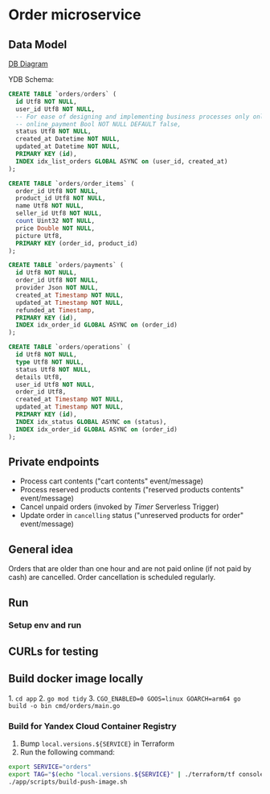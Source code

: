 # Order microservice

## Data Model

[DB Diagram](https://dbdiagram.io/d/ecom-67b96d09263d6cf9a01083b2)

YDB Schema:

```sql
CREATE TABLE `orders/orders` (
  id Utf8 NOT NULL,
  user_id Utf8 NOT NULL,
  -- For ease of designing and implementing business processes only online payments are allowed
  -- online_payment Bool NOT NULL DEFAULT false,
  status Utf8 NOT NULL,
  created_at Datetime NOT NULL,
  updated_at Datetime NOT NULL,
  PRIMARY KEY (id),
  INDEX idx_list_orders GLOBAL ASYNC on (user_id, created_at)
);
```

```sql
CREATE TABLE `orders/order_items` (
  order_id Utf8 NOT NULL,
  product_id Utf8 NOT NULL,
  name Utf8 NOT NULL,
  seller_id Utf8 NOT NULL,
  count Uint32 NOT NULL,
  price Double NOT NULL,
  picture Utf8,
  PRIMARY KEY (order_id, product_id)
);
```

```sql
CREATE TABLE `orders/payments` (
  id Utf8 NOT NULL,
  order_id Utf8 NOT NULL,
  provider Json NOT NULL,
  created_at Timestamp NOT NULL,
  updated_at Timestamp NOT NULL,
  refunded_at Timestamp,
  PRIMARY KEY (id),
  INDEX idx_order_id GLOBAL ASYNC on (order_id)
);
```

```sql
CREATE TABLE `orders/operations` (
  id Utf8 NOT NULL,
  type Utf8 NOT NULL,
  status Utf8 NOT NULL,
  details Utf8,
  user_id Utf8 NOT NULL,
  order_id Utf8,
  created_at Timestamp NOT NULL,
  updated_at Timestamp NOT NULL,
  PRIMARY KEY (id),
  INDEX idx_status GLOBAL ASYNC on (status),
  INDEX idx_order_id GLOBAL ASYNC on (order_id)
);
```

## Private endpoints

- Process cart contents ("cart contents" event/message)
- Process reserved products contents ("reserved products contents" event/message)
- Cancel unpaid orders (invoked by *Timer* Serverless Trigger)
- Update order in `cancelling` status ("unreserved products for order" event/message)

## General idea

Orders that are older than one hour and are not paid online (if not paid by cash) are cancelled. Order cancellation is scheduled regularly.

## Run

### Setup env and run

## CURLs for testing

## Build docker image locally

1\. `cd app`
2\. `go mod tidy`
3\. `CGO_ENABLED=0 GOOS=linux GOARCH=arm64 go build -o bin cmd/orders/main.go`

### Build for Yandex Cloud Container Registry

1. Bump `local.versions.${SERVICE}` in Terraform
2. Run the following command:

```sh
export SERVICE="orders"
export TAG="$(echo "local.versions.${SERVICE}" | ./terraform/tf console | jq -cMr)"
./app/scripts/build-push-image.sh
```